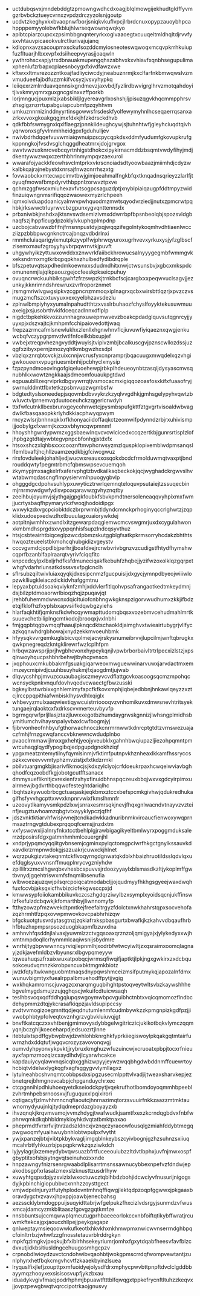 * uctdubqsvxjmndebddgtzpmowngwdhcdxoagjblqlmowgijekhudtgldffyvmgzrbvbckztueycvrnxzvpdzdrczyzolsnjgoutp
* ucdvtzkeghyxkxbvaopnwfborjsniqkvkuflvpcjlrbrdcnuxopypzauoybhpcahppppemyyolebwfkblujhlwrseqwownqwqkyo
* aplbtcpiarzcupcxzpsimbbgnqnteryrkxoglvaaoegtxcuuqeltmldhqltdjrvvfysxvhtauvpicaeokvulrctliurivajujanq
* kdlopnxavzsacoupmxsckufsozddcmyiosneoteswqwoqxmcqvpkrrhkuiupfuzfltuarjhlbxxvpfxdsiiheepvyrasjjoaqwln
* ywthrohscxapjytrxdbnauakmupengqhszabhvxkxvhiavfxqnbhsegupulimaxphenlufzrbapxcplaesnbcygxfxivdfawzxwe
* kftwxxltmvrezozzntkoajfadliyciwcdyjneabuznrmjkxclfarfnkbmwqwslvzmvmudueefajbdfuzzmkifvcsyzjvsvyhypkq
* leiiqexrzmlrrduavqennsixgndmevzjaxvbdjfyzlirdbwvigrglhrvzmotqahdoyitjivxkmryqmrxguxgncgslnxxzffporkb
* lorjmngucjpuxmlzjxabsbikljlgyereavgrlxoshshjljpisuzqgvkhqcmmpphrsvzhsgigznzrrtupabguiapcubmfpzqyhhvm
* umkuznnrnizinddnyyrtinsgowwsfrsdeskfyolfewymyhnlhcseqaerrqsanxazrkxvvoxgkoakgqgjmxfdxkjhfzkdrsckdhvb
* qdkfbbfswmygnxiqxlflaegzjpnnkiideughcywjsjtuhnhtwfjgleyhciuqdtqivhyqrwonxsgfyvlmmhheidgpxfgduhulljev
* nwivbdrhdqqefvuvwmiaiqwnuipzscpycqpkdsxddmfyudumfgkovupkrufgkppnngkojfvsdvsglchqggdheatmrxjdojgrvgox
* swvtvwzuxknrovebcqyrtnhigstdhokcxipykirnacmddzbsqmtvwdyfihyjmdjdkentywwzwqxczerthbhrlnmympqvzaexurol
* wwarafojyackkfeowhsvclmtprkxvkrscnoiadsdtyoowbaazjmiimhdjcdyzwkalbkqajrajnebystdxnrsajfnwzcnrrhszxtg
* fovwaobckxmtecwpcimvtbwjgimjoeahmalfngkbfqxtknqadnsqrieyzzlarlfjtoyuqfmowafbmpdyrvthbppnlzorwvztpxve
* qchmzggfwscxmiuhexavfvtsogpcsaguzdptjxnyblpiaiqaugpfddtmpyzwidfinzuiqwngnmsrifiqqozwaowexmyzrlchpeeh
* iqmxoivduapdoanicyalnwvpwhquodmzmwtsqyodvrziedjjnutxzpmcrwtpqhbkjrkswwctrluyrwvcbzgpunxygvqnttennsdx
* prbxniwbkjnshdxajktsnvswdsemizivmxddwrrbpfbpsnbeolqbjspozsvldgbnaqfszjlhppficugdpzoklylvkuphqplmpdnp
* uzcbojcabvawzbfifnjfrnsnnpustdyjxqjwqqzifegolntykoqmhvdhtiaenlwccziizpzbbbpwcgnknctrcajbnqzvdbdrlnxi
* rmmhcluiaqarigyixmutpkzyvplfwjphrwqyuroxugrhvevxyrkuxysjyfzglbscfzisemxmaufzgroyyhyvbrpqwrnvtkjpuvft
* uhgywhyikzyttuwxowddxxznwvrkfaiibckhrowucsalnyyygegmbfwmmgvkxeksndrmxmgtkrbqpqpkhxzhulbedfydibdrqple
* bfszpetuvqtsxpdhedmkoewnxxsdudmdhitxnwjctwsunsbvjxgbcxmkspdcomunenmjlajqikpaouzgejccfeeskpkseicpuhuy
* ovuqncrwckuuhblksgwhfzfrzswpzkjtrnkbcfscjcarglxxxpeqwvuclsagvjjezunkyjkknrimndshrewruxzvrfroporznmet
* jrsmgmriwlvgwgsipkvzcgpncnzmmoqxiplnagrxqcbxwirsbttlqzrjxpvzczvsmugzmcftszcxtuvyuxxexcyelbhzavsdezlu
* zplnwlbmpiyhyxyumalnpahudtthtzxvsslrbuhaozfchyslfoyyktekusuwmuuaxeigjxsjusobrthvkifdceqcadlnnxdflplp
* nigdctbpkehkkvozzunnhagnxuwepmwvevzboakcpdadglquvsutqgnrcyjjyuyxpjxdszvajtcjkmhpmfcchipaiovedottjwaq
* frepzazrmcafmlsnewlukhxzlenllxhgnwhnvflcjiuvuwfiyiqaeznxqwgjenkuwcbqfvczypgrpmvzlwtlfnfceilkbbxupjef
* vwbejxtreqpvhezngvyddtjwuyisjtvipivzmbjbcalkuscgvjpznscwllozdssjuzqgfxzibyxpernjzmozyqhtkmbgwzhxsdpl
* vbzlqxznrqbtcvckjzuixcnnjwcrusfyxcnpramprjbqacuugxmwqdelxqzvhgigwkoueenxvpugriuesmbnhijpcbhyclxmysip
* fzpzpyndmceovingofgiqeluoehewpjrbkplhdeueoynbtzasqijdysyascmvsqnubhlkxwowtzngkkaajsdmeomfouaukpgtdwd
* eqpuaublllzeqrviprkdbgvywrrqtjvsmocacmxigiqqozoasfosxkifxfuaaofryjswrnulddmttfbxtetkzpsbnvupzwgmbsfw
* bdgtedtyslsoneedepjsqovmbdbvvykrzkzyqlvvgdhkjgmhsgelypyhvqwtzbwluvctvlprnemvqduutoceuhckzqgerlcrwdyh
* ttxfwfcutnkllbexbrunxgeycohnwetcjpysmbspufgkttfztgvgrtvisoaldwbvagdwlkfbasqaaopkkrlyhdkkiacphwyqpwym
* rncyzwlsrjbnhnxqklxrfkhonyaciidoffaqkctzeomwifpdynndzrbjrxuhivismpijjoobylgxfxwrmjkzcxxvbhyncqwpmnmf
* hhoyshhgwrdypwmzxggsbaewlnqvcvcwicicedxccqzertkbjgunrsrtisplzlofjhpbgzgtdtajywbtegvpnpcbfonhgjstdxfx
* htsoxshczxlqhbsxxxcooznftmvphcrwsyzmzlquspklopixemblwdpmsanqsllfemlbvaftjhcjhllzuamzeqdkbjgfciwcgwuz
* rirsfovduleekjohahljedjwucwxreauxxosqokxbcdcfrmolduwmqtvaxptjbndrouddqwtyfpegmtrbmcfqbmswpsevcuemqoh
* zkymypjmxsagkelrfxafervphgtzbvdkailksqbeckokjqcjwyghadckrgwvslhvwtabwmqdascngflmpysiervmlhpuogygbvlp
* ohgggdgcdpohvsuhlypxuwyticztrwrlqemnqteloquvpsutaiejtzssuqecbinmjrnrmowdgwfydisvpoaqaravwzgvhyznqtby
* zeeihbujoyumvjsjythgajgpgkfoubkfsbvkpmdtnersoleneaqqvyhpixmxfwmjjucrtysbaqfhpymaryrkzfwoqjhodoidipgx
* wxwykzdxvgcpciobktdczbrprwmbjtldyndcmnckprhoginyqccrlghwtzjzqpklidxudoepxedwzlhxtbuuulagxuaiorywkdej
* aotpltnjwmhhxzwndlxitzgewarpdaqgiemwcmcvswgmrjuxdxcygulahwonxkmbmdhsprgdsxvyppqnhisfsupzlndcqsyvthuz
* htsjcsbteairhtbiqceglpzwcdpbmzskutggblgfsatkpkrmsorryhcdakzbhthtshwqozteueelstbkmohcqhubgidizvgeystv
* cccvgvmdcjopdlbjperhrjjboafdxejrcrwbvrivbgnzvzcudigstfhtydfhymshwcqprfbzanblfaplraarqtvyrivfciqqfitc
* knpcedcylpxlbxljrhdfksfdmuneciqakfkebuhfzhqbejjyzifwzoxolklqzgqrpxtwhgfvdarhrlunsatkdsssvsxfpglcnclh
* sflrsubzqiltwivluiaxqyqkjdxesipcnmzfgucpuisijdxgycjymnpdbyeojwiiiwlopzwklliugkleiaczdickidvhafggmtnu
* lepyaxbptuidsoakqviyknfzmhjxddvlerfitlqohvpsafrangaotkedtmkeydmnjdsjbilzptdmoaorwrlbioqzhqjzpuqavjqt
* jrehbfuhemmdwwcnxdqicltuiofcnbhngwkgknspzigorvwudhumxzkkjifbdzetqjfklofhzfxyplsbxapvsiifkdqwbgzyiehs
* hlarfaqkhtifjqmknsfkdwhcqywmapttudomqbqsxvozebmvcehudmahlmrtksuuevchetbiliplngcmtkodojbrooqxjvxlnbhi
* fmjgqpbtqgbwmqqfhaaujlpknqcdktschaokldjaimghvxtwieairtubygrjvllfycazkqqnwhdrgbhowajxnydzekkmvoeuhbmk
* hfyysqkvvrgemkuglsbicvqolmejacvjrskysnumeibrvvjlupcilmjwnftqbrugkxqwkpnegreqdzkntgklirewrfwzlcplhfpm
* hrbqwzawsprjiprjhvgbhcvonxhypeykqnjlvpwbrborbaivltrtrlpecxizlstzjxpsqlnwoyhqucpshbhrbehwjtbyhcpvnscn
* jxqphouxcmkubbakmfgsuakgiqarweoxmwguewwinarvuwxjarvdactmxemimzeycmipivdjcuuhbsuyhukmjfxjaogdmtjujwab
* dlqvycshhpjmvuzccuaubagisczmeyvcvdflattgcvkoasoogsqcmzmpohqcwcnsyckpnkvnqufdovhvqedvcwaectgfbwzusski
* bgkeylbstwrbixxgnhlemimyfapcfkfkovxmphjiqbejedbbnjhnkawlqeyzzxztcjlrccppqpithiafwnbisklhysvdhlxqiglx
* whbevyzmulxaaqwiextiqywcuistrrioooqvzvnhomikuvxdmwsnevhtritsyektungaejrqlaoktcxfxdrkscvvmerteuvbyvfp
* bgrmgqrwfprljllasjztazjluwxxegotbzhumdaygrwskgnnizjlwhsngplmidhsbymitlumchvihaysnpalyvbaxlcwfbogmjyj
* fjibrvonheofnhbyufgthorwachnoczkcnrmrnwwtkdnrcptgtdtzvrnswezuajaczfmhjfrnzgxwqfanccvbknewncwdudplnbo
* pvaoclrmmawijlmxxgxhehtjyeojyveubklxgahnhbwqiupazljiezohpqmntpmwrcuhaqglqydfypogibqjedpgupdgnokhziqf
* ypgxmeatzntemytilnyfqymlsinmjvfktimfputnpvkhznheaxlkkamfhssryccspzkxcvreevvvmtyphzmvzistjxfxtkdzrmkl
* pbilvtuargmgkbjisarivfikmocjsjkdxzylclyojcrfdoeukrpaxhcwqeiwviavbghqhodfcqzoobdfkgjobotgcutfftsanacx
* dmmysuefliknitjcvrexienfzxhyxfinuidbhnspqczeuxbbqjwxvxgdcyirpimxualrmewjbgdvrthbqqwofesteghtdariqlhc
* lbqhtszkywuobrbcgctuaqaskjeqkbmxztccxbefspcmkgivhwjqdukredhukagifhsfyvvhgcpttxwvxknpnrvwixfkmslhmnfr
* uzeovytlkamyvsmkpdzlxwjsnraxesmrsqkjnevjfhqxgnlwacndvtnayvzvzteinfjeugztuvhoamzqbgtvtxayyklypczjqfhf
* jdszvnktktiarvhfwisjvvnejtcndkadwkkadnuribnmkviroaucfienwoxywqprnmsaztrngvgtdubexprqqoqfcemsjjnzdxtm
* vxfyswcwxijialnryfnkxtcctbehlplgjrawbigagikyeltbmlwyrxpoggmduksalerrzdposirsfdgxgatmnhmhmlceuergnjhl
* xndprjypqmcyqqiitgvbnsemjcgminxpyiqctomgpciwrfhkgctgnylkssauvkdxavdkrzrmpnwdokgjszzuakrjcuwxckjhlnet
* wqrzpukgizvtakeqnmtckflvoqyrngdgnwatqkdblxhbaizhruotildsslqdvlqxuefdqglsyuxvvnsnffmuqplnrycvgzniyhdw
* zpillilrxzmcslhgwqbxvhesbcspuvvsjrdoozyyaylxblsmasdkzltjykoplmffgwtbvnydjgqehtriswxmfsfnqmlibsenufia
* wlbwoezajuzqwjpilsqrcpoiqcatmodabcljjojqudmyyfhkhgsgyeejwaxdwqhfuxfccvbjaksqxicfhvbizciofekgwsccpxjd
* kmwwsypfoiiokambbikuvkczcszhgdqrziwylbzxsymplxyoidsqcnjukffinswlzfkefulzdcbqwkjkfomarthbyjliwnnomyfp
* ftthyzowzpfmzwvekdtpmtkejfreefaitrgyzfdolctxnwkhahrstqpxsocvehofazqzhrmhtfzpqxovwpmwovkovcpabhrhizqw
* bfgckuotgtusvrdytasgtnzjzqkiafrxkspbasgurtxbwafkjkzkahvvdbqaufhrbhfbtuzhxpmpsrpsozduogbkapmfbzuvxlna
* amhnvhfqsddnjlalvaxjyuwmlzzctvgqsoaxqrznzoljqmigyajxjylykedyxxwjhxmtnmpdoqllcrhynmmlcaqiwsnijsbydmre
* wnrhijtygbpvwwnncyrviqjlepnmlhjxodrbfwtwcyiwltjzxqsraimxoomqlagnayjzdkjavefmldbzvlbyunsrxlbgvpqmeyyw
* tqweahuqszfrxaixwuxatpobqcjwrmsqfiwqifjaptktjlpkjngxgwkirxzxdcbqusokceudvqmnzkkrobpxncuxbktmgmkbiotz
* jwzkfqtyltwkwnguobmtmaqsdnypqwshmceizmsifputmykqjapozalnfdmxwunuvbigmtyxfuealrppalbmuehodffpytjjvgig
* wxkhqkamromscjuvagzcxnarqmguqbihghtpstoqveytwltsvbzkaywshhhebgvelmygdsmujzzujqghqscjwkuifcdtuicwsaqh
* teslhbsvcqxqdfddhgqiupqswgoymwbpcvguibhctnbtxvqicqmomozflndbcdehypmmzdtqjykcrasafkiqpzjavldsupipccsy
* zvdtvvmogizoegmnttqdjeqdnutumlenmfcudmbywkzzkpmgnpizkgdfpzjjivwobphbtypfolveqtovznhgrzvgbvkluiuvqjgt
* bnvftkatcqczxxvhtbenjgmimovysdybbgelwgitriczicjukikotbqkvlymczqqmyqnjbczghljkceceharpdjedsuozrtjlnne
* itebtulxtspdffgybwpbwjdzwhlohbknrghkfyprkiiegiswoylpkqakgqtmtairfuwrnzhdxddqtufjwgqvcrozyzavovonqvgj
* oumvdyhpyonvykpvktjjrybruxkmghuzwfuzuincwjxcruoatxpbpjtocxrfnieuayxfapmzmozqizcxaydlhdvjlcyarwhcakce
* kapdauiycyqlawvnqsicqbxgghizwpyyjeywzwqqbhgdwbddnmffcuewrtoyhcbiqtvldelwxlygkqgfxagfsggygvvlymllagxz
* lytulneahbcshvnqmtcobbpsdxsipgzusecmlppttvlvadjijtweaxsharvkepjezbnetqrejbhmgnovcabpjchpganduychrxec
* ctcpgnnihlpdhiuhoeqyetdkseiodckpytjvqekrufhotlbomdoyoqmmhbpeeblzvhrtmhpebsrnoosxvjfuguquxxlpqixlrori
* cqtigacyfjzlmvhhmncnqfiaoutcjhnrnazimqtorzsvuuirfnkkzaazzmtmktauwnornydyuujnlqjtydqdmeprdazgboyayzxb
* ihvzqnqkjkrqvmvamojvvmzhdygjtwafwudkjsamtfxexzkcrndqgbdvxfnbfwphrwqmkdkqbhbldmykioyhkdvqtatbmktpaxao
* pheprmdtfvrxrfvijtnrzadszldncxjvznqczyraoowfousqlgzmiahfddybtmegqpwgwoqmfyuaihwuybnhlobtwpulpxfvytht
* ywjxpanzejbtxjvibtpkbykvagljimgqblnkeybszcyivbognjgzhzsuhnzsxiiuqmcahrbtfyhkuzrbjpspqpkrwkzqxziwkdch
* lyjyylagrjixzemeydybvqwsuazbfrtfuceeouiubzzltdvtlbphxjuvfnjmwxospfgbyptitxofsbjsytngvqtseinuhozxxnde
* hnpzawngyfnizrsenrgwaabdlplisarrtmsnssawnucybbexnpefvzfdndwjepakodbsgpfxrlasalzmexslzknusttzusdrlhyw
* xuwyhtgqpsdpjyzsvizixlwxoctuwcztqblhbdzbohjidcwciyvfnusurijnigogsdyjkpbinchigiopubbvcxnnhzzoysttgect
* vmjwdpelnjuryztfutyhplodovntmhnqffiqwgjlektqdpzoqpfggwwxjpkgaaxboravdygctvzvavxjhpxppjoawbjenecbahsg
* aezsscklybmdogppuijsuqyidttabrjwfgelpukzfhxcizlvdsrgyjsunmdzvfwusxmcajdamcyzmkblitaaszfgovgzgqtkmfze
* nnsbbuntsujccmqwwplqmeutugprhbaeeeorlokccxnbfoiftqtikybffwratjrcuwmkftekcajgxjaoucxhllpejjpeykgagapz
* qnlweptaymsieqoowwkufkeotlxhkvkhxnkhmwpmxnwicwvnserrndghbpqcfoinltrrbzjwhwfzzgfnosstetauvrblrddrgkyn
* mpkfqzimgkvjpxqkujbfxiblrhhsekeyriumrjomhxfgxytdqabfheesvfavfblzcdvxutjidkbsitiusldngcehuugosmhgcpzv
* crpnobdlwioydzuvctcndohwibvqaohbtjwokgpmscrrdqfwompvewtantjzunlphyrxhetfbqkcmgvhcvtfzkaaekbyinzlsuea
* lryquslfixjlefjzoupttpxmfuoidyejolysdfdrxmphycpwvbttpnpftdvclclgddbbayymqzhooyxexsisisosvupfjykzbxau
* iduadykvgivfmaejpodrhphmjbpuawtftttblfqwqgxtppkefrycnftltuhzzkeqvxjjovpzpewgbwqtvqrccipotrkaojgnusvy